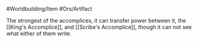 #Worldbuilding/Item #Ors/Artifact 

The strongest of the accomplices, it can transfer power between it, the [[King's Accomplice]], and [[Scribe's Accomplice]], though it can not see what either of them write. 